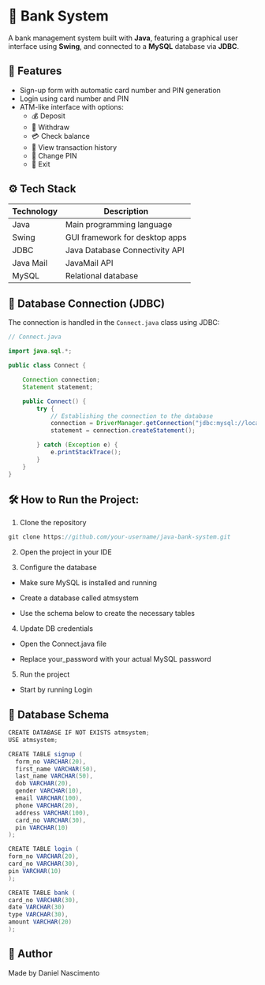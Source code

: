 ﻿# 🏦 Bank System

A bank management system built with **Java**, featuring a graphical user interface using **Swing**, and connected to a **MySQL** database via **JDBC**.

## 📌 Features

- Sign-up form with automatic card number and PIN generation
- Login using card number and PIN
- ATM-like interface with options:
    - 💰 Deposit
    - 💸 Withdraw
    - 💳 Check balance
    - 📄 View transaction history
    - 🔐 Change PIN
    - 🚪 Exit

## ⚙️ Tech Stack

| Technology | Description                    |
|------------|--------------------------------|
| Java       | Main programming language      |
| Swing      | GUI framework for desktop apps |
| JDBC       | Java Database Connectivity API |
| Java Mail  | JavaMail API                   |
| MySQL      | Relational database            |

## 🔌 Database Connection (JDBC)

The connection is handled in the `Connect.java` class using JDBC:

```java
// Connect.java

import java.sql.*;

public class Connect {

    Connection connection;
    Statement statement;

    public Connect() {
        try {
            // Establishing the connection to the database
            connection = DriverManager.getConnection("jdbc:mysql://localhost:3306/atmsystem", "root", "root123");
            statement = connection.createStatement();

        } catch (Exception e) {
            e.printStackTrace();
        }
    }
}
```

## 🛠️ How to Run the Project:
1. Clone the repository
```java
git clone https://github.com/your-username/java-bank-system.git
```
2. Open the project in your IDE


3. Configure the database

* Make sure MySQL is installed and running

* Create a database called atmsystem

* Use the schema below to create the necessary tables

4. Update DB credentials

* Open the Connect.java file

* Replace your_password with your actual MySQL password

5. Run the project

* Start by running Login

## 🧾 Database Schema
```java
CREATE DATABASE IF NOT EXISTS atmsystem;
USE atmsystem;

CREATE TABLE signup (
  form_no VARCHAR(20),
  first_name VARCHAR(50),
  last_name VARCHAR(50),
  dob VARCHAR(20),
  gender VARCHAR(10),
  email VARCHAR(100),
  phone VARCHAR(20),
  address VARCHAR(100),
  card_no VARCHAR(30),
  pin VARCHAR(10)
);

CREATE TABLE login (
form_no VARCHAR(20),
card_no VARCHAR(30),
pin VARCHAR(10)
);

CREATE TABLE bank (
card_no VARCHAR(30),
date VARCHAR(30)
type VARCHAR(30),
amount VARCHAR(20)
);
```

## 🙋 Author
Made by Daniel Nascimento